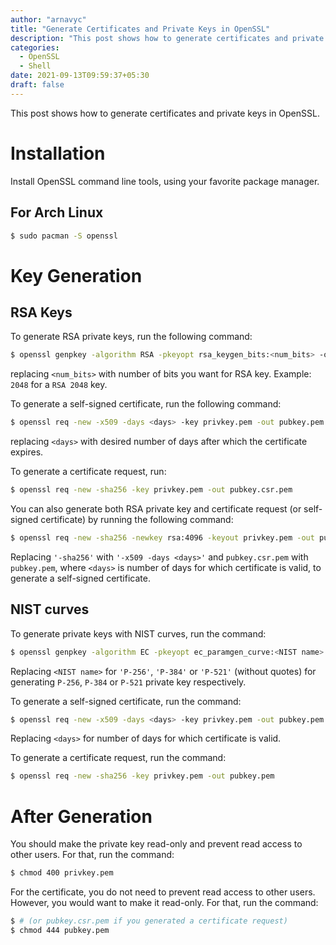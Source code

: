 ```yaml
---
author: "arnavyc"
title: "Generate Certificates and Private Keys in OpenSSL"
description: "This post shows how to generate certificates and private keys in OpenSSL"
categories:
  - OpenSSL
  - Shell
date: 2021-09-13T09:59:37+05:30
draft: false
---
```


This post shows how to generate certificates and private keys in OpenSSL.

# Installation

Install OpenSSL command line tools, using your favorite package manager.

## For Arch Linux

```sh
$ sudo pacman -S openssl
```

# Key Generation

## RSA Keys

To generate RSA private keys, run the following command:

```sh
$ openssl genpkey -algorithm RSA -pkeyopt rsa_keygen_bits:<num_bits> -out privkey.pem
```

replacing `<num_bits>` with number of bits you want for RSA key. Example: `2048` for a `RSA 2048` key.

To generate a self-signed certificate, run the following command:

```sh
$ openssl req -new -x509 -days <days> -key privkey.pem -out pubkey.pem
```

replacing `<days>` with desired number of days after which the certificate expires.

To generate a certificate request, run:

```sh
$ openssl req -new -sha256 -key privkey.pem -out pubkey.csr.pem
```

You can also generate both RSA private key and certificate request (or self-signed certificate) by running the following command:

```sh
$ openssl req -new -sha256 -newkey rsa:4096 -keyout privkey.pem -out pubkey.csr.pem
```

Replacing `'-sha256'` with `'-x509 -days <days>'` and `pubkey.csr.pem` with `pubkey.pem`, where `<days>` is number of days for which certificate is valid, to generate a self-signed certificate.

## NIST curves

To generate private keys with NIST curves, run the command:

```sh
$ openssl genpkey -algorithm EC -pkeyopt ec_paramgen_curve:<NIST name> -pkeyopt ec_param_enc:named_curve -out privkey.pem
```

Replacing `<NIST name>` for `'P-256'`, `'P-384'` or `'P-521'` \(without quotes\) for generating `P-256`, `P-384` or `P-521` private key respectively.

To generate a self-signed certificate, run the command:

```sh
$ openssl req -new -x509 -days <days> -key privkey.pem -out pubkey.pem
```

Replacing `<days>` for number of days for which certificate is valid.

To generate a certificate request, run the command:

```sh
$ openssl req -new -sha256 -key privkey.pem -out pubkey.pem
```

# After Generation

You should make the private key read-only and prevent read access to other users. For that, run the command:

```sh
$ chmod 400 privkey.pem
```

For the certificate, you do not need to prevent read access to other users. However, you would want to make it read-only. For that, run the command:

```sh
$ # (or pubkey.csr.pem if you generated a certificate request)
$ chmod 444 pubkey.pem
```
